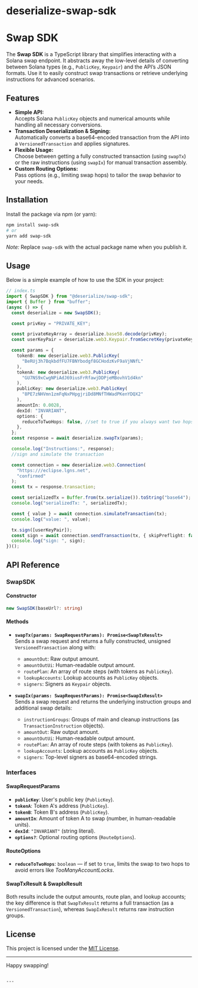 # deserialize-swap-sdk



# Swap SDK

The **Swap SDK** is a TypeScript library that simplifies interacting with a Solana swap endpoint. It abstracts away the low-level details of converting between Solana types (e.g., `PublicKey`, `Keypair`) and the API’s JSON formats. Use it to easily construct swap transactions or retrieve underlying instructions for advanced scenarios.

## Features

- **Simple API:**  
  Accepts Solana `PublicKey` objects and numerical amounts while handling all necessary conversions.
- **Transaction Deserialization & Signing:**  
  Automatically converts a base64-encoded transaction from the API into a `VersionedTransaction` and applies signatures.
- **Flexible Usage:**  
  Choose between getting a fully constructed transaction (using `swapTx`) or the raw instructions (using `swapIx`) for manual transaction assembly.
- **Custom Routing Options:**  
  Pass options (e.g., limiting swap hops) to tailor the swap behavior to your needs.

## Installation

Install the package via npm (or yarn):

```bash
npm install swap-sdk
# or
yarn add swap-sdk
```

*Note:* Replace `swap-sdk` with the actual package name when you publish it.

## Usage

Below is a simple example of how to use the SDK in your project:

```typescript
// index.ts
import { SwapSDK } from "@deserialize/swap-sdk";
import { Buffer } from "buffer";
(async () => {
  const deserialize = new SwapSDK();

  const privKey = "PRIVATE_KEY";

  const privateKeyArray = deserialize.base58.decode(privKey);
  const userKeyPair = deserialize.web3.Keypair.fromSecretKey(privateKeyArray);

  const params = {
    tokenB: new deserialize.web3.PublicKey(
      "BeRUj3h7BqkbdfFU7FBNYbodgf8GCHodzKvF9aVjNNfL"
    ),
    tokenA: new deserialize.web3.PublicKey(
      "GU7NS9xCwgNPiAdJ69iusFrRfawjDDPjeMBovhV1d4kn"
    ),
    publicKey: new deserialize.web3.PublicKey(
      "8PE7zNHVmn1zmFqNxPHpgjriDd8MNfTHWadPKenYDQX2"
    ),
    amountIn: 0.0028,
    dexId: "INVARIANT",
    options: {
      reduceToTwoHops: false, //set to true if you always want two hops
    },
  };
  const response = await deserialize.swapTx(params);

  console.log("Instructions:", response);
  //sign and simulate the transaction

  const connection = new deserialize.web3.Connection(
    "https:///eclipse.lgns.net",
    "confirmed"
  );
  const tx = response.transaction;

  const serializedTx = Buffer.from(tx.serialize()).toString("base64");
  console.log("serializedTx: ", serializedTx);

  const { value } = await connection.simulateTransaction(tx);
  console.log("value: ", value);

  tx.sign([userKeyPair]);
  const sign = await connection.sendTransaction(tx, { skipPreflight: false });
  console.log("sign: ", sign);
})();

```

## API Reference

### SwapSDK

#### Constructor

```typescript
new SwapSDK(baseUrl?: string)
```


#### Methods

- **`swapTx(params: SwapRequestParams): Promise<SwapTxResult>`**  
  Sends a swap request and returns a fully constructed, unsigned `VersionedTransaction` along with:
  - `amountOut`: Raw output amount.
  - `amountOutUi`: Human-readable output amount.
  - `routePlan`: An array of route steps (with tokens as `PublicKey`).
  - `lookupAccounts`: Lookup accounts as `PublicKey` objects.
  - `signers`: Signers as `Keypair` objects.

- **`swapIx(params: SwapRequestParams): Promise<SwapIxResult>`**  
  Sends a swap request and returns the underlying instruction groups and additional swap details:
  - `instructionGroups`: Groups of main and cleanup instructions (as `TransactionInstruction` objects).
  - `amountOut`: Raw output amount.
  - `amountOutUi`: Human-readable output amount.
  - `routePlan`: An array of route steps (with tokens as `PublicKey`).
  - `lookupAccounts`: Lookup accounts as `PublicKey` objects.
  - `signers`: Top-level signers as base64-encoded strings.

### Interfaces

#### SwapRequestParams

- **`publicKey`**: User's public key (`PublicKey`).
- **`tokenA`**: Token A's address (`PublicKey`).
- **`tokenB`**: Token B's address (`PublicKey`).
- **`amountIn`**: Amount of token A to swap (number, in human-readable units).
- **`dexId`**: `"INVARIANT"` (string literal).
- **`options?`**: Optional routing options (`RouteOptions`).

#### RouteOptions

- **`reduceToTwoHops`**: `boolean` — if set to `true`, limits the swap to two hops to avoid errors like *TooManyAccountLocks*.

#### SwapTxResult & SwapIxResult

Both results include the output amounts, route plan, and lookup accounts; the key difference is that `SwapTxResult` returns a full transaction (as a `VersionedTransaction`), whereas `SwapIxResult` returns raw instruction groups.

## License

This project is licensed under the [MIT License](LICENSE).

---

Happy swapping!
```

---

